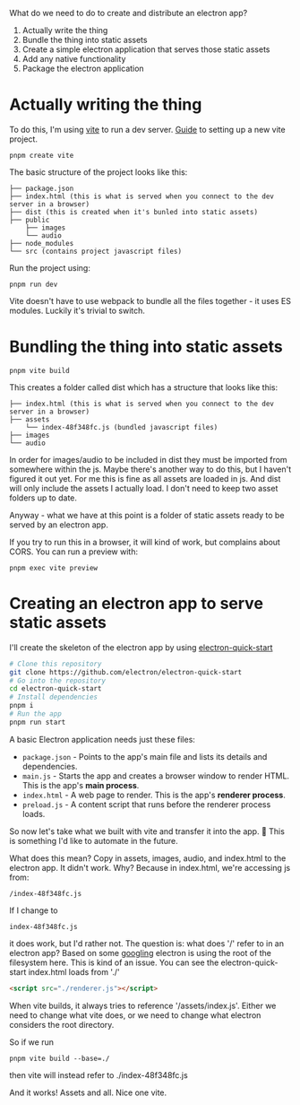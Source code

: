 What do we need to do to create and distribute an electron app?

1. Actually write the thing
2. Bundle the thing into static assets
3. Create a simple electron application that serves those static assets
4. Add any native functionality
5. Package the electron application

# Actually writing the thing
To do this, I'm using [vite](https://vitejs.dev/) to run a dev server.
[Guide](https://vitejs.dev/guide/) to setting up a new vite project.

```
pnpm create vite
```

The basic structure of the project looks like this:

```
├── package.json
├── index.html (this is what is served when you connect to the dev server in a browser)
├── dist (this is created when it's bunled into static assets)
├── public
    ├── images
    └── audio
├── node_modules
└── src (contains project javascript files)
```

Run the project using:

```
pnpm run dev
```

Vite doesn't have to use webpack to bundle all the files together - it uses ES modules. Luckily it's trivial to switch.

# Bundling the thing into static assets

```
pnpm vite build
```

This creates a folder called dist which has a structure that looks like this:
```
├── index.html (this is what is served when you connect to the dev server in a browser)
├── assets
    └── index-48f348fc.js (bundled javascript files)
├── images
└── audio
```

In order for images/audio to be included in dist they must be imported from somewhere within the js. Maybe there's another way to do this, but I haven't figured it out yet. For me this is fine as all assets are loaded in js. And dist will only include the assets I actually load. I don't need to keep two asset folders up to date.

Anyway - what we have at this point is a folder of static assets ready to be served by an electron app.

If you try to run this in a browser, it will kind of work, but complains about CORS. You can run a preview with:

```
pnpm exec vite preview
```

# Creating an electron app to serve static assets

I'll create the skeleton of the electron app by using [electron-quick-start](https://github.com/electron/electron-quick-start)

```bash
# Clone this repository
git clone https://github.com/electron/electron-quick-start
# Go into the repository
cd electron-quick-start
# Install dependencies
pnpm i
# Run the app
pnpm run start
```

A basic Electron application needs just these files:

- `package.json` - Points to the app's main file and lists its details and dependencies.
- `main.js` - Starts the app and creates a browser window to render HTML. This is the app's **main process**.
- `index.html` - A web page to render. This is the app's **renderer process**.
- `preload.js` - A content script that runs before the renderer process loads.

So now let's take what we built with vite and transfer it into the app.
🔧 This is something I'd like to automate in the future.

What does this mean? Copy in assets, images, audio, and index.html to the electron app.
It didn't work. Why? Because in index.html, we're accessing js from:

```
/index-48f348fc.js
```

If I change to

```
index-48f348fc.js
```

it does work, but I'd rather not. The question is: what does '/' refer to in an electron app?
Based on some [googling](https://stackoverflow.com/questions/38889682/electron-looking-for-resources-in-root-folder) electron is using the root of the filesystem here. This is kind of an issue. You can see the electron-quick-start index.html loads from './'

```html
<script src="./renderer.js"></script>
```

When vite builds, it always tries to reference '/assets/index.js'. Either we need to change what vite does, or we need to change what electron considers the root directory.

So if we run
```
pnpm vite build --base=./
```

then vite will instead refer to ./index-48f348fc.js

And it works! Assets and all. Nice one vite.
